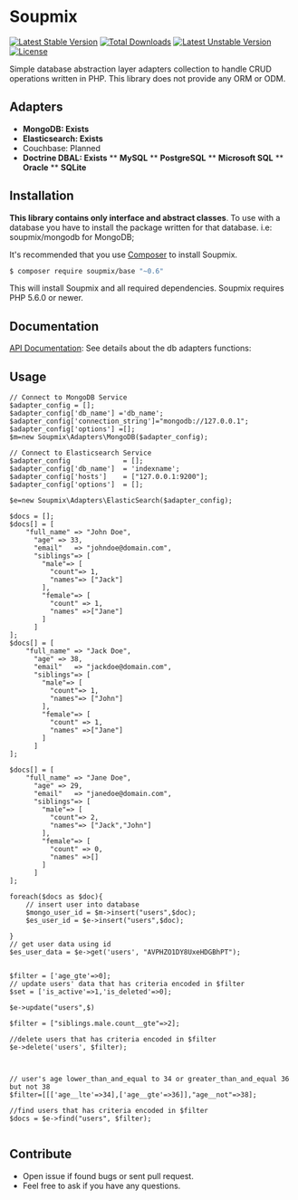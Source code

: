 # Soupmix


[![Latest Stable Version](https://poser.pugx.org/soupmix/base/v/stable)](https://packagist.org/packages/soupmix/base) [![Total Downloads](https://poser.pugx.org/soupmix/base/downloads)](https://packagist.org/packages/soupmix/base) [![Latest Unstable Version](https://poser.pugx.org/soupmix/base/v/unstable)](https://packagist.org/packages/soupmix/base) [![License](https://poser.pugx.org/soupmix/base/license)](https://packagist.org/packages/soupmix/base)


Simple database abstraction layer adapters collection to handle CRUD operations written in PHP. This library does not provide any ORM or ODM. 

## Adapters

* **MongoDB: Exists**
* **Elasticsearch: Exists**
* Couchbase: Planned
* **Doctrine DBAL: Exists**
** **MySQL**
** **PostgreSQL**
** **Microsoft SQL**
** **Oracle**
** **SQLite**





## Installation
**This library contains only interface and abstract classes**. To use with a database you have to install the package written for that database. i.e: soupmix/mongodb for MongoDB;

It's recommended that you use [Composer](https://getcomposer.org/) to install Soupmix.

```bash
$ composer require soupmix/base "~0.6"
```

This will install Soupmix and all required dependencies. Soupmix requires PHP 5.6.0 or newer.


## Documentation

[API Documentation](https://github.com/soupmix/base/blob/master/docs/API_Documentation.md): See details about the db adapters functions:

## Usage
```
// Connect to MongoDB Service
$adapter_config = [];
$adapter_config['db_name'] ='db_name';
$adapter_config['connection_string']="mongodb://127.0.0.1";
$adapter_config['options'] =[];
$m=new Soupmix\Adapters\MongoDB($adapter_config);

// Connect to Elasticsearch Service
$adapter_config             = [];
$adapter_config['db_name']  = 'indexname';
$adapter_config['hosts']    = ["127.0.0.1:9200"];
$adapter_config['options']  = [];

$e=new Soupmix\Adapters\ElasticSearch($adapter_config);

$docs = [];
$docs[] = [
	"full_name" => "John Doe",
      "age" => 33,
      "email"	=> "johndoe@domain.com",
      "siblings"=> [
        "male"=> [
          "count"=> 1,
          "names"=> ["Jack"]
        ],
        "female"=> [
          "count" => 1,
          "names" =>["Jane"]
		]      
      ]
];
$docs[] = [
	"full_name" => "Jack Doe",
      "age" => 38,
      "email"	=> "jackdoe@domain.com",
      "siblings"=> [
        "male"=> [
          "count"=> 1,
          "names"=> ["John"]
        ],
        "female"=> [
          "count" => 1,
          "names" =>["Jane"]
		]      
      ]
];

$docs[] = [
	"full_name" => "Jane Doe",
      "age" => 29,
      "email"	=> "janedoe@domain.com",
      "siblings"=> [
        "male"=> [
          "count"=> 2,
          "names"=> ["Jack","John"]
        ],
        "female"=> [
          "count" => 0,
          "names" =>[]
		]      
      ]
];

foreach($docs as $doc){
	// insert user into database
	$mongo_user_id = $m->insert("users",$doc);
	$es_user_id = $e->insert("users",$doc);

}
// get user data using id
$es_user_data = $e->get('users', "AVPHZO1DY8UxeHDGBhPT");


$filter = ['age_gte'=>0];
// update users' data that has criteria encoded in $filter
$set = ['is_active'=>1,'is_deleted'=>0];

$e->update("users",$)

$filter = ["siblings.male.count__gte"=>2];

//delete users that has criteria encoded in $filter
$e->delete('users', $filter);



// user's age lower_than_and_equal to 34 or greater_than_and_equal 36 but not 38
$filter=[[['age__lte'=>34],['age__gte'=>36]],"age__not"=>38];

//find users that has criteria encoded in $filter
$docs = $e->find("users", $filter);


```







## Contribute
* Open issue if found bugs or sent pull request.
* Feel free to ask if you have any questions.

